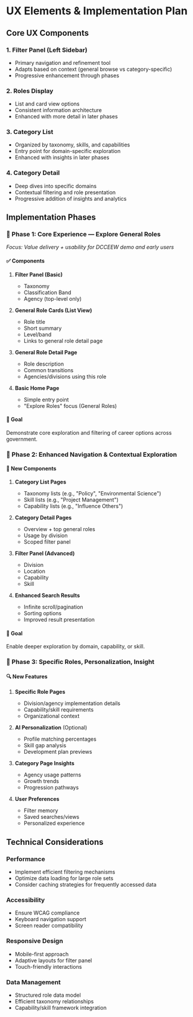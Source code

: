 # UX Elements & Implementation Plan

## Core UX Components

### 1. Filter Panel (Left Sidebar)
- Primary navigation and refinement tool
- Adapts based on context (general browse vs category-specific)
- Progressive enhancement through phases

### 2. Roles Display
- List and card view options
- Consistent information architecture
- Enhanced with more detail in later phases

### 3. Category List
- Organized by taxonomy, skills, and capabilities
- Entry point for domain-specific exploration
- Enhanced with insights in later phases

### 4. Category Detail
- Deep dives into specific domains
- Contextual filtering and role presentation
- Progressive addition of insights and analytics

## Implementation Phases

### 🔹 Phase 1: Core Experience — Explore General Roles
*Focus: Value delivery + usability for DCCEEW demo and early users*

#### ✅ Components
1. **Filter Panel (Basic)**
   - Taxonomy
   - Classification Band
   - Agency (top-level only)

2. **General Role Cards (List View)**
   - Role title
   - Short summary
   - Level/band
   - Links to general role detail page

3. **General Role Detail Page**
   - Role description
   - Common transitions
   - Agencies/divisions using this role

4. **Basic Home Page**
   - Simple entry point
   - "Explore Roles" focus (General Roles)

#### 🎯 Goal
Demonstrate core exploration and filtering of career options across government.

### 🔹 Phase 2: Enhanced Navigation & Contextual Exploration

#### 🧩 New Components
1. **Category List Pages**
   - Taxonomy lists (e.g., "Policy", "Environmental Science")
   - Skill lists (e.g., "Project Management")
   - Capability lists (e.g., "Influence Others")

2. **Category Detail Pages**
   - Overview + top general roles
   - Usage by division
   - Scoped filter panel

3. **Filter Panel (Advanced)**
   - Division
   - Location
   - Capability
   - Skill

4. **Enhanced Search Results**
   - Infinite scroll/pagination
   - Sorting options
   - Improved result presentation

#### 🎯 Goal
Enable deeper exploration by domain, capability, or skill.

### 🔹 Phase 3: Specific Roles, Personalization, Insight

#### 🔍 New Features
1. **Specific Role Pages**
   - Division/agency implementation details
   - Capability/skill requirements
   - Organizational context

2. **AI Personalization** (Optional)
   - Profile matching percentages
   - Skill gap analysis
   - Development plan previews

3. **Category Page Insights**
   - Agency usage patterns
   - Growth trends
   - Progression pathways

4. **User Preferences**
   - Filter memory
   - Saved searches/views
   - Personalized experience

## Technical Considerations

### Performance
- Implement efficient filtering mechanisms
- Optimize data loading for large role sets
- Consider caching strategies for frequently accessed data

### Accessibility
- Ensure WCAG compliance
- Keyboard navigation support
- Screen reader compatibility

### Responsive Design
- Mobile-first approach
- Adaptive layouts for filter panel
- Touch-friendly interactions

### Data Management
- Structured role data model
- Efficient taxonomy relationships
- Capability/skill framework integration

